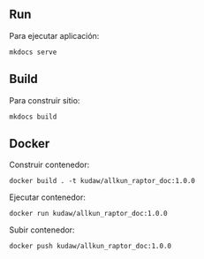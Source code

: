 ## Run
Para ejecutar aplicación:

```
mkdocs serve
```



## Build
Para construir sitio:

```
mkdocs build
```

## Docker
Construir contenedor:

```
docker build . -t kudaw/allkun_raptor_doc:1.0.0
```

Ejecutar contenedor:

```
docker run kudaw/allkun_raptor_doc:1.0.0
```

Subir contenedor:

```
docker push kudaw/allkun_raptor_doc:1.0.0
```